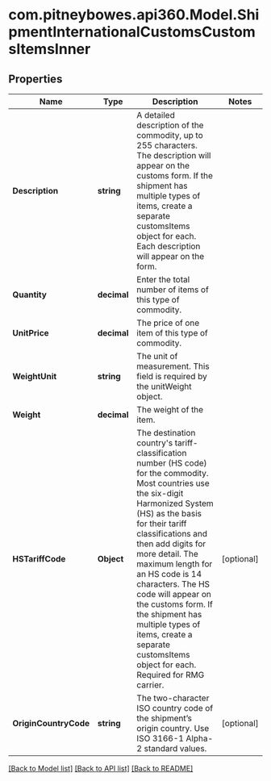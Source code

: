 # com.pitneybowes.api360.Model.ShipmentInternationalCustomsCustomsItemsInner

## Properties

Name | Type | Description | Notes
------------ | ------------- | ------------- | -------------
**Description** | **string** | A detailed description of the commodity, up to 255 characters. The description will appear on the customs form. If the shipment has multiple types of items, create a separate customsItems object for each. Each description will appear on the form. | 
**Quantity** | **decimal** | Enter the total number of items of this type of commodity. | 
**UnitPrice** | **decimal** | The price of one item of this type of commodity. | 
**WeightUnit** | **string** | The unit of measurement. This field is required by the unitWeight object. | 
**Weight** | **decimal** | The weight of the item. | 
**HSTariffCode** | **Object** | The destination country&#39;s tariff-classification number (HS code) for the commodity. Most countries use the six-digit Harmonized System (HS) as the basis for their tariff classifications and then add digits for more detail. The maximum length for an HS code is 14 characters. The HS code will appear on the customs form. If the shipment has multiple types of items, create a separate customsItems object for each. Required for RMG carrier. | [optional] 
**OriginCountryCode** | **string** | The two-character ISO country code of the shipment’s origin country. Use ISO 3166-1 Alpha-2 standard values. | [optional] 

[[Back to Model list]](../../README.md#documentation-for-models) [[Back to API list]](../../README.md#documentation-for-api-endpoints) [[Back to README]](../../README.md)

